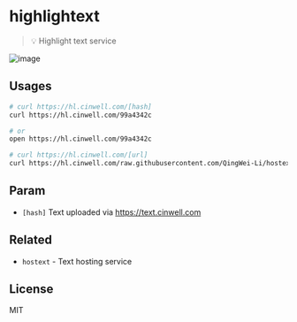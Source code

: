 # highlightext

> 💡 Highlight text service

![image](https://user-images.githubusercontent.com/7565692/38279031-79c703c0-37d9-11e8-8fc5-581056ca8279.png)

## Usages

```sh
# curl https://hl.cinwell.com/[hash]
curl https://hl.cinwell.com/99a4342c

# or
open https://hl.cinwell.com/99a4342c

# curl https://hl.cinwell.com/[url]
curl https://hl.cinwell.com/raw.githubusercontent.com/QingWei-Li/hostext/master/app.js
```

## Param

* `[hash]`
  Text uploaded via https://text.cinwell.com

## Related

* `hostext` - Text hosting service

## License

MIT
